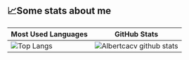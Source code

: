 ## 📈**Some stats about me**

| Most Used Languages | GitHub Stats |
| ------------------- | ------------ |
|![Top Langs](https://github-readme-stats.vercel.app/api/top-langs/?username=Albertcacv&layout=compact)|![Albertcacv github stats](https://github-readme-stats.vercel.app/api?username=albertcacv&&show_icons=true&theme=radical)|

